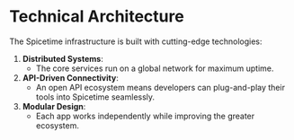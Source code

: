 # Technical Architecture

The Spicetime infrastructure is built with cutting-edge technologies:

1. **Distributed Systems**:
   - The core services run on a global network for maximum uptime.
2. **API-Driven Connectivity**:
   - An open API ecosystem means developers can plug-and-play their tools into Spicetime seamlessly.
3. **Modular Design**:
   - Each app works independently while improving the greater ecosystem.